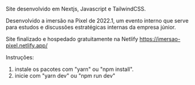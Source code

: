 Site desenvolvido em Nextjs, Javascript e TailwindCSS.

Desenvolvido a imersão na Pixel de 2022.1, um evento interno que serve para estudos e discussões estratégicas internas da empresa júnior.

Site finalizado e hospedado gratuitamente na Netlify 
https://imersao-pixel.netlify.app/

Instruções:
1. instale os pacotes com "yarn" ou "npm install".
2. inicie com "yarn dev" ou "npm run dev"
